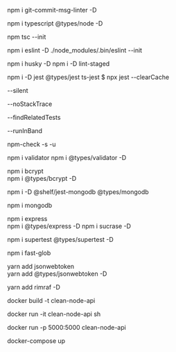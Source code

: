 npm i git-commit-msg-linter -D

npm i typescript @types/node -D

npm tsc --init

npm i eslint -D
./node_modules/.bin/eslint --init

 npm i husky -D 
 npm i -D lint-staged 

 npm i -D jest @types/jest ts-jest
 $ npx jest --clearCache

  --silent
  <!-- exibe apenas os testes que falharam -->
  <!-- caso esteja fazendo console.error, não exibe nos testes -->
  --noStackTrace
  <!-- esconde as linas que deram erro -->
  --findRelatedTests
  <!-- só roda os testes nos arquivos modificados -->
  --runInBand
<!-- faz o jest rodar os testes de forma sequêncial -->



<!-- para atualizas as libs -->
npm-check -s -u  

<!-- validação de email -->
npm i validator
npm i @types/validator -D

npm i bcrypt  
npm i @types/bcrypt  -D

<!-- MongoDB em memória -->
npm i -D @shelf/jest-mongodb  @types/mongodb

<!-- MongoDb -->
npm i mongodb

npm i express    
npm i @types/express -D
npm i sucrase -D    

<!-- para testar od middlewares -->
npm i supertest @types/supertest -D

<!-- importa automatica das rotas -->
npm i fast-glob

yarn add jsonwebtoken    
yarn add @types/jsonwebtoken -D

yarn add rimraf -D

<!-- Docker -->
docker build -t clean-node-api 

<!-- sh, entra na image através do sh -->
docker run -it clean-node-api sh

docker run -p 5000:5000 clean-node-api

docker-compose up